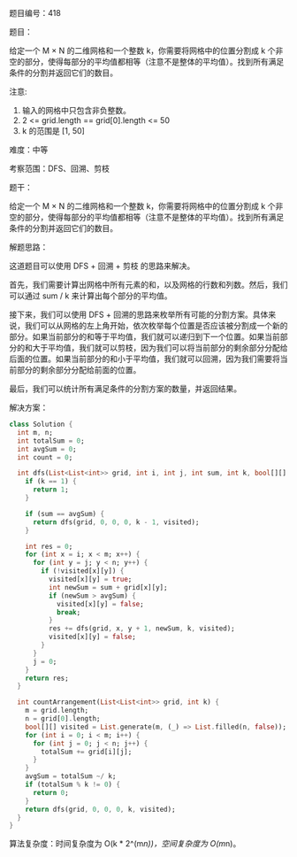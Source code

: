 题目编号：418

题目： 

给定一个 M × N 的二维网格和一个整数 k，你需要将网格中的位置分割成 k 个非空的部分，使得每部分的平均值都相等（注意不是整体的平均值）。找到所有满足条件的分割并返回它们的数目。

注意:
1. 输入的网格中只包含非负整数。
2. 2 <= grid.length == grid[0].length <= 50
3. k 的范围是 [1, 50]

难度：中等

考察范围：DFS、回溯、剪枝

题干：

给定一个 M × N 的二维网格和一个整数 k，你需要将网格中的位置分割成 k 个非空的部分，使得每部分的平均值都相等（注意不是整体的平均值）。找到所有满足条件的分割并返回它们的数目。

解题思路：

这道题目可以使用 DFS + 回溯 + 剪枝 的思路来解决。

首先，我们需要计算出网格中所有元素的和，以及网格的行数和列数。然后，我们可以通过 sum / k 来计算出每个部分的平均值。

接下来，我们可以使用 DFS + 回溯的思路来枚举所有可能的分割方案。具体来说，我们可以从网格的左上角开始，依次枚举每个位置是否应该被分割成一个新的部分。如果当前部分的和等于平均值，我们就可以递归到下一个位置。如果当前部分的和大于平均值，我们就可以剪枝，因为我们可以将当前部分的剩余部分分配给后面的位置。如果当前部分的和小于平均值，我们就可以回溯，因为我们需要将当前部分的剩余部分分配给前面的位置。

最后，我们可以统计所有满足条件的分割方案的数量，并返回结果。

解决方案：

```dart
class Solution {
  int m, n;
  int totalSum = 0;
  int avgSum = 0;
  int count = 0;

  int dfs(List<List<int>> grid, int i, int j, int sum, int k, bool[][] visited) {
    if (k == 1) {
      return 1;
    }

    if (sum == avgSum) {
      return dfs(grid, 0, 0, 0, k - 1, visited);
    }

    int res = 0;
    for (int x = i; x < m; x++) {
      for (int y = j; y < n; y++) {
        if (!visited[x][y]) {
          visited[x][y] = true;
          int newSum = sum + grid[x][y];
          if (newSum > avgSum) {
            visited[x][y] = false;
            break;
          }
          res += dfs(grid, x, y + 1, newSum, k, visited);
          visited[x][y] = false;
        }
      }
      j = 0;
    }
    return res;
  }

  int countArrangement(List<List<int>> grid, int k) {
    m = grid.length;
    n = grid[0].length;
    bool[][] visited = List.generate(m, (_) => List.filled(n, false));
    for (int i = 0; i < m; i++) {
      for (int j = 0; j < n; j++) {
        totalSum += grid[i][j];
      }
    }
    avgSum = totalSum ~/ k;
    if (totalSum % k != 0) {
      return 0;
    }
    return dfs(grid, 0, 0, 0, k, visited);
  }
}
```

算法复杂度：时间复杂度为 O(k * 2^(m*n))，空间复杂度为 O(m*n)。